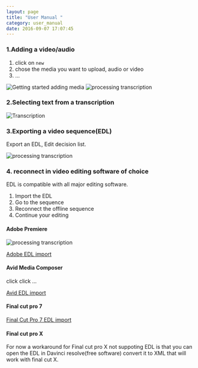 ```yaml
---
layout: page
title: "User Manual "
category: user_manual
date: 2016-09-07 17:07:45
---
```



<!-- TOC -->

<!-- Overview Giff -->


### 1.Adding a video/audio

1. click on `new`
2. chose the media you want to upload, audio or video
3. ...

<img src="{{ site.baseurl }}/img/gif/1_getting_started.gif" class="img-responsive" alt="Getting started adding media">

<!-- if you using Gentle STT for offline transcription seee setup STT API for Gentle []()-->

<img src="{{ site.baseurl }}/img/gif/2_processing_transcription.gif" class="img-responsive" alt="processing transcription">

### 2.Selecting text from a transcription 

<img src="{{ site.baseurl }}/img/gif/3_transcription.gif" class="img-responsive" alt="Transcription">



<!-- gif  -->

###	3.Exporting a video sequence(EDL)

Export an EDL, Edit decision list.

<img src="{{ site.baseurl }}/img/tutorial/6_export.png" class="img-responsive" alt="processing transcription">

<!-- gif  -->

### 4. reconnect in video editing software of choice 


EDL is compatible with all major editing software. 

1. Import the EDL
2. Go to the sequence
3. Reconnect the offline sequence
4. Continue your editing



#### Adobe Premiere

<img src="{{ site.baseurl }}/img/gif/4_EDL_in_premiere.gif" class="img-responsive" alt="processing transcription">

<!-- gif premiere -->

[Adobe EDL import]()

#### Avid Media Composer

click click ...

[Avid EDL import]()

#### Final cut pro 7 
<!-- gif final cut pro -->

[Final Cut Pro 7 EDL import]()

#### Final cut pro X
For now a workaround for Final cut pro X not suppoting EDL is that you can open the  EDL in Davinci resolve(free software) convert it to XML that will work with final cut X.

<!-- To be tried out -->
